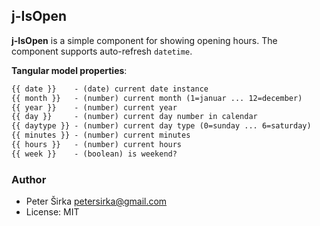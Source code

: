 ## j-IsOpen

__j-IsOpen__ is a simple component for showing opening hours. The component supports auto-refresh `datetime`.

__Tangular model properties__:

```html
{{ date }}    - (date) current date instance
{{ month }}   - (number) current month (1=januar ... 12=december)
{{ year }}    - (number) current year
{{ day }}     - (number) current day number in calendar
{{ daytype }} - (number) current day type (0=sunday ... 6=saturday)
{{ minutes }} - (number) current minutes
{{ hours }}   - (number) current hours
{{ week }}    - (boolean) is weekend?
```

### Author

- Peter Širka <petersirka@gmail.com>
- License: MIT